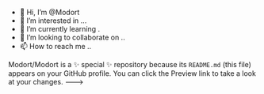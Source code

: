 - 👋 Hi, I’m @Modort
- 👀 I’m interested in ...
- 🌱 I’m currently learning .
- 💞️ I’m looking to collaborate on ..
- 📫 How to reach me ..


Modort/Modort is a ✨ special ✨ repository because its `README.md` (this file) appears on your GitHub profile.
You can click the Preview link to take a look at your changes.
--->
